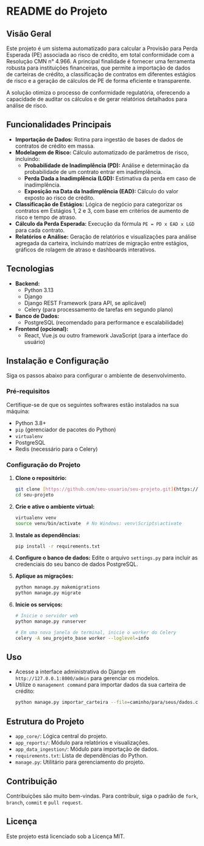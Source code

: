 # README do Projeto

## Visão Geral

Este projeto é um sistema automatizado para calcular a Provisão para Perda Esperada (PE) associada ao risco de crédito, em total conformidade com a Resolução CMN n° 4.966. A principal finalidade é fornecer uma ferramenta robusta para instituições financeiras, que permite a importação de dados de carteiras de crédito, a classificação de contratos em diferentes estágios de risco e a geração de cálculos de PE de forma eficiente e transparente.

A solução otimiza o processo de conformidade regulatória, oferecendo a capacidade de auditar os cálculos e de gerar relatórios detalhados para análise de risco.

## Funcionalidades Principais

* **Importação de Dados:** Rotina para ingestão de bases de dados de contratos de crédito em massa.
* **Modelagem de Risco:** Cálculo automatizado de parâmetros de risco, incluindo:
    * **Probabilidade de Inadimplência (PD):** Análise e determinação da probabilidade de um contrato entrar em inadimplência.
    * **Perda Dada a Inadimplência (LGD):** Estimativa da perda em caso de inadimplência.
    * **Exposição na Data da Inadimplência (EAD):** Cálculo do valor exposto ao risco de crédito.
* **Classificação de Estágios:** Lógica de negócio para categorizar os contratos em Estágios 1, 2 e 3, com base em critérios de aumento de risco e tempo de atraso.
* **Cálculo da Perda Esperada:** Execução da fórmula `PE = PD x EAD x LGD` para cada contrato.
* **Relatórios e Análise:** Geração de relatórios e visualizações para análise agregada da carteira, incluindo matrizes de migração entre estágios, gráficos de rolagem de atraso e dashboards interativos.

## Tecnologias

* **Backend:**
    * Python 3.13
    * Django
    * Django REST Framework (para API, se aplicável)
    * Celery (para processamento de tarefas em segundo plano)
* **Banco de Dados:**
    * PostgreSQL (recomendado para performance e escalabilidade)
* **Frontend (opcional):**
    * React, Vue.js ou outro framework JavaScript (para a interface do usuário)

## Instalação e Configuração

Siga os passos abaixo para configurar o ambiente de desenvolvimento.

### Pré-requisitos

Certifique-se de que os seguintes softwares estão instalados na sua máquina:

* Python 3.8+
* `pip` (gerenciador de pacotes do Python)
* `virtualenv`
* PostgreSQL
* Redis (necessário para o Celery)

### Configuração do Projeto

1.  **Clone o repositório:**
    ```bash
    git clone [https://github.com/seu-usuario/seu-projeto.git](https://github.com/seu-usuario/seu-projeto.git)
    cd seu-projeto
    ```

2.  **Crie e ative o ambiente virtual:**
    ```bash
    virtualenv venv
    source venv/bin/activate  # No Windows: venv\Scripts\activate
    ```

3.  **Instale as dependências:**
    ```bash
    pip install -r requirements.txt
    ```

4.  **Configure o banco de dados:**
    Edite o arquivo `settings.py` para incluir as credenciais do seu banco de dados PostgreSQL.

5.  **Aplique as migrações:**
    ```bash
    python manage.py makemigrations
    python manage.py migrate
    ```

6.  **Inicie os serviços:**
    ```bash
    # Inicie o servidor web
    python manage.py runserver

    # Em uma nova janela de terminal, inicie o worker do Celery
    celery -A seu_projeto_base worker --loglevel=info
    ```

## Uso

* Acesse a interface administrativa do Django em `http://127.0.0.1:8000/admin` para gerenciar os modelos.
* Utilize o `management command` para importar dados da sua carteira de crédito:
    ```bash
    python manage.py importar_carteira --file=caminho/para/seus/dados.csv
    ```

## Estrutura do Projeto

* `app_core/`: Lógica central do projeto.
* `app_reports/`: Módulo para relatórios e visualizações.
* `app_data_ingestion/`: Módulo para importação de dados.
* `requirements.txt`: Lista de dependências do Python.
* `manage.py`: Utilitário para gerenciamento do projeto.

## Contribuição

Contribuições são muito bem-vindas. Para contribuir, siga o padrão de `fork`, `branch`, `commit` e `pull request`.

## Licença

Este projeto está licenciado sob a Licença MIT.
